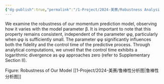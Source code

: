 ```yaml
---
{"dg-publish":true,"permalink":"/1-Project/2024-美赛/Robustness Analysis/"}
---
```


We examine the robustness of our momentum prediction model, observing how it varies with the model parameter β. It is important to note that this property remains consistent, independent of the parameter φφ, particularly when φφ is sufficiently small. The parameter φφ significantly influences both the fidelity and the control time of the predictive process. Through analytical computations, we unveil that the control time exhibits a logarithmic divergence as φφ approaches zero (refer to Supplementary Section II).

Figure: Robustness of Our Model
[[1-Project/2024-美赛/鲁棒性分析图\|鲁棒性分析图]]

